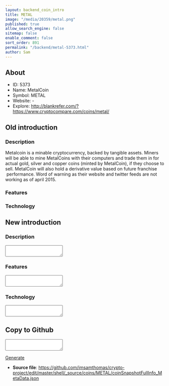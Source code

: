 ```yaml
---
layout: backend_coin_intro
title: METAL
image: "/media/20359/metal.png"
published: true
allow_search_engine: false
sitemap: false
enable_comment: false
sort_order: 891
permalink: "/backend/metal-5373.html"
author: Sam
---
```


## About

- ID: 5373
- Name: MetalCoin
- Symbol: METAL
- Website: -
- Explore: http://blankrefer.com/?https://www.cryptocompare.com/coins/metal/


## Old introduction

### Description

<p>Metalcoin is a minable cryptocurrency, backed by tangible assets. Miners will be able to mine MetalCoins with their computers and trade them in for actual gold, silver and copper coins (minted by MetalCoin), if they choose to sell. MetalCoin will also hold a derivative value based on future franchise  performance. Word of warning as their website and twitter feeds are not working as of april 2015.</p>

### Features


### Technology




## New introduction


### Description
<textarea id="meta_description" name="description"></textarea>

### Features
<textarea id="meta_features" name="features"></textarea>

### Technology
<textarea id="meta_technology" name="technology"></textarea>


## Copy to Github

<textarea id="coinsnapshotfullinfo_metadata"></textarea>

<a href="#gen" onclick="generateMetaDatJson()">Generate</a>

- **Source file**: <a href="https://github.com/imsamthomas/crypto-project/edit/master/shell/_source/coins/METAL/coinSnapshotFullInfo_MetaData.json">https://github.com/imsamthomas/crypto-project/edit/master/shell/_source/coins/METAL/coinSnapshotFullInfo_MetaData.json</a>

